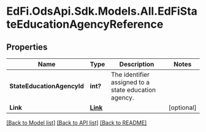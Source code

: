 # EdFi.OdsApi.Sdk.Models.All.EdFiStateEducationAgencyReference
## Properties

Name | Type | Description | Notes
------------ | ------------- | ------------- | -------------
**StateEducationAgencyId** | **int?** | The identifier assigned to a state education agency. | 
**Link** | [**Link**](Link.md) |  | [optional] 

[[Back to Model list]](../README.md#documentation-for-models) [[Back to API list]](../README.md#documentation-for-api-endpoints) [[Back to README]](../README.md)

